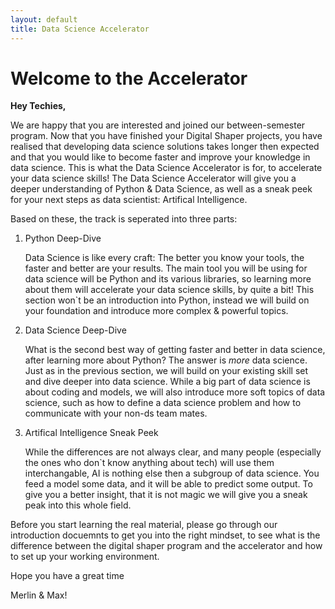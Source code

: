 ```yaml
---
layout: default
title: Data Science Accelerator
---
```


# Welcome to the Accelerator

**Hey Techies,**

We are happy that you are interested and joined our between-semester program. Now that you have finished your Digital Shaper projects, you have realised that developing data science solutions takes longer then expected and that you would like to become faster and improve your knowledge in data science. This is what the Data Science Accelerator is for, to accelerate your data science skills! The Data Science Accelerator will give you a deeper understanding of Python & Data Science, as well as a sneak peek for your next steps as data scientist: Artifical Intelligence.

Based on these, the track is seperated into three parts:

1. Python Deep-Dive

   Data Science is like every craft: The better you know your tools, the faster and better are your results. The main tool you will be using for data science will be Python and its various libraries, so learning more about them will accelerate your data science skills, by quite a bit! This section won`t be an introduction into Python, instead we will build on your foundation and introduce more complex & powerful topics.

2. Data Science Deep-Dive

   What is the second best way of getting faster and better in data science, after learning more about Python? The answer is _more_ data science. Just as in the previous section, we will build on your existing skill set and dive deeper into data science. While a big part of data science is about coding and models, we will also introduce more soft topics of data science, such as how to define a data science problem and how to communicate with your non-ds team mates.

3. Artifical Intelligence Sneak Peek

   While the differences are not always clear, and many people (especially the ones who don`t know anything about tech) will use them interchangable, AI is nothing else then a subgroup of data science. You feed a model some data, and it will be able to predict some output. To give you a better insight, that it is not magic we will give you a sneak peak into this whole field.

Before you start learning the real material, please go through our introduction docuemnts to get you into the right mindset, to see what is the difference between the digital shaper program and the accelerator and how to set up your working environment.

Hope you have a great time

Merlin & Max!
